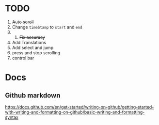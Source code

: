 # TODO

1. ~~Auto scroll~~
2. Change `timeStamp` to `start` and `end`
3. 1. ~~Fix accuracy~~
4. Add Translations
5. Add select and jump
6. press and stop scrolling
7. control bar

# Docs

## Github markdown

https://docs.github.com/en/get-started/writing-on-github/getting-started-with-writing-and-formatting-on-github/basic-writing-and-formatting-syntax